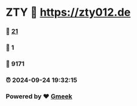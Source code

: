 # ZTY :link: https://zty012.de 
### :page_facing_up: [21](https://zty012.de/tag.html) 
### :speech_balloon: 1 
### :hibiscus: 9171 
### :alarm_clock: 2024-09-24 19:32:15 
### Powered by :heart: [Gmeek](https://github.com/Meekdai/Gmeek)
